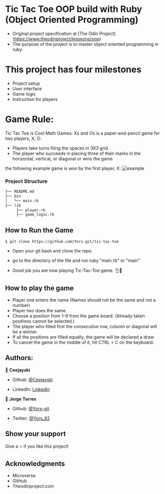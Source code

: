 #  Tic Tac Toe OOP build with Ruby (Object Oriented Programming)
* Original project specification at [The Odin Project] (https://www.theodinproject/lesseons/oop)
* The purpose of the project is to master object oriented programming in ruby.

# This project has four milestones
- Project setup
- User interface
- Game logic
- Instruction for players


# Game Rule:
Tic Tac Toe is Cool Math Games:
Xs and Os is a paper-and-pencil game for two players, X, O:
* Players take turns filing the spaces in 3X3 grid.
* The player who succeeds in placing three of their marks in the horizontal, vertical, or diagonal or wins the game.

the following example game is won by the first player, X:
![example](https://upload.wikimedia.org/wikipedia/commons/thumb/1/1b/Tic-tac-toe-game-1.svg/1280px-Tic-tac-toe-game-1.svg.png)

### Project Structure

```bash 
├── README.md
├── bin
│   └── main.rb
├── lib
     ├── player.rb
     ├── game_logic.rb

```

## How to Run the Game



```
$ git clone https://github.com/Yors-git/tic-tac-toe
```

- Open your git bash and clone the repo.

- go to the directory of the file and run ruby "main.rb" or "main"

- Good job you are now playing Tic-Tac-Toe game. 👌🙌

## How to play the game
- Player one enters the name (Names should not be the same and not a number)
- Player two does the same.
- Choose a position from 1-9 from the game board. (Already taken positions cannot be selected.)
- The player who filled first the consecutive row, column or diagonal will be a winner.
- If all the positions are filled equally, the game will be declared a draw.
- To cancel the game in the middle of it, hit CTRL + C on the keyboard. 
  
## Authors:

👤 **Ceejayski**

- Github: [@Ceejayski](https://github.com/Ceejayski)

- LinkedIn: [LinkedIn](https://www.linkedin.com/in/chijioke-okoli-b0397a168/)


👤 **Jorge Torres**

- Github: [@Yors-git](https://github.com/Yors-git)

- Twitter: [@Yors_82](https://twitter.com/Yors_82)


## Show your support

Give a ⭐️ if you like this project!

## Acknowledgments

- Microverse
- GitHub
- Theodinproject.com
